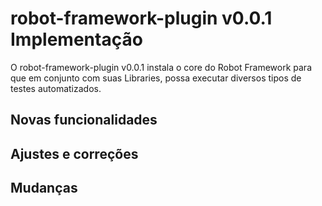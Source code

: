 # robot-framework-plugin v0.0.1 Implementação

O robot-framework-plugin v0.0.1 instala o core do Robot Framework para que em conjunto com suas Libraries, possa executar diversos tipos de testes automatizados.

## Novas funcionalidades

## Ajustes e correções

## Mudanças
